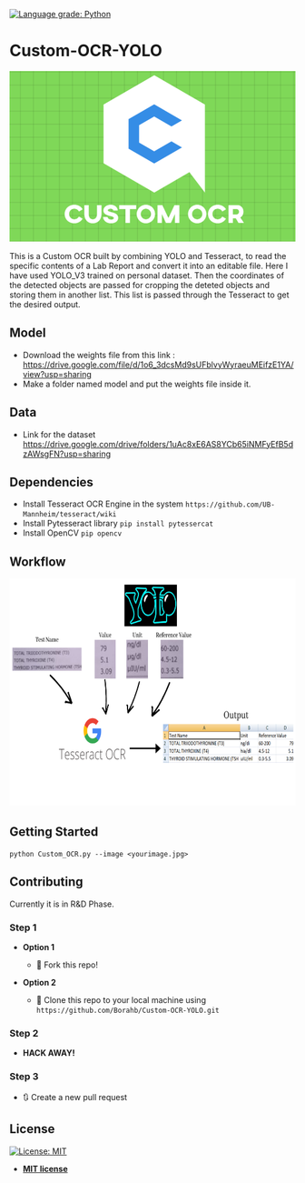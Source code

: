 [![Language grade: Python](https://img.shields.io/lgtm/grade/python/g/Borahb/Custom-OCR-YOLO.svg?logo=lgtm&logoWidth=18)](https://lgtm.com/projects/g/Borahb/Custom-OCR-YOLO/context:python)
# Custom-OCR-YOLO
 <img src = "asset/logo.png" height = 300, width = 900>
 
 
This is a Custom OCR built by combining YOLO and Tesseract, to read the specific contents of a Lab Report and convert it into an editable file.
Here I have used YOLO_V3 trained on personal dataset. Then the coordinates of the detected objects are passed for cropping the deteted objects and storing them in another list. This list is passed through the Tesseract to get the desired output.

## Model
- Download the weights file from this link : https://drive.google.com/file/d/1o6_3dcsMd9sUFblvyWyraeuMEifzE1YA/view?usp=sharing
- Make a folder named model and put the weights file inside it.

## Data
- Link for the dataset https://drive.google.com/drive/folders/1uAc8xE6AS8YCb65iNMFyEfB5dzAWsgFN?usp=sharing


## Dependencies
- Install Tesseract OCR Engine in the system ` https://github.com/UB-Mannheim/tesseract/wiki `
- Install Pytesseract library ` pip install pytessercat `
- Install OpenCV ` pip opencv `

## Workflow


   <img src = "asset/workflow.png" height = 400, width = 700>

## Getting Started

`python Custom_OCR.py --image <yourimage.jpg>`

## Contributing
Currently it is in R&D Phase.

### Step 1

- **Option 1**
    - 🍴 Fork this repo!

- **Option 2**
    - 👯 Clone this repo to your local machine using `https://github.com/Borahb/Custom-OCR-YOLO.git`

### Step 2

- **HACK AWAY!** 

### Step 3

- 🔃 Create a new pull request 

## License

[![License: MIT](https://img.shields.io/badge/License-MIT-yellow.svg)](https://opensource.org/licenses/MIT)
- **[MIT license](http://opensource.org/licenses/mit-license.php)**
